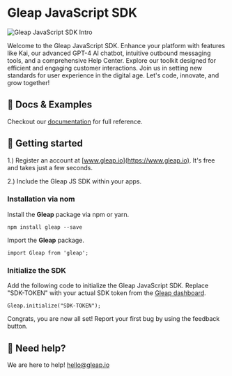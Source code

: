 # Gleap JavaScript SDK

![Gleap JavaScript SDK Intro](https://github.com/GleapSDK/JavaScript-SDK/blob/master/resources/banner.png?raw=true)

Welcome to the Gleap JavaScript SDK. Enhance your platform with features like Kai, our advanced GPT-4 AI chatbot, intuitive outbound messaging tools, and a comprehensive Help Center. Explore our toolkit designed for efficient and engaging customer interactions. Join us in setting new standards for user experience in the digital age. Let's code, innovate, and grow together!

## 📖 Docs & Examples

Checkout our [documentation](https://docs.gleap.io/javascript) for full reference.

## 🚀 Getting started

1.) Register an account at [www.gleap.io](https://www.gleap.io). It's free and takes just a few seconds.

2.) Include the Gleap JS SDK within your apps.

### Installation via nom

Install the **Gleap** package via npm or yarn.
```
npm install gleap --save
```

Import the **Gleap** package.
```
import Gleap from 'gleap';
```

### Initialize the SDK

Add the following code to initialize the Gleap JavaScript SDK. Replace "SDK-TOKEN" with your actual SDK token from the [Gleap dashboard](https://app.gleap.io).

```
Gleap.initialize("SDK-TOKEN");
```

Congrats, you are now all set! Report your first bug by using the feedback button.

## 🤝 Need help?

We are here to help! hello@gleap.io
